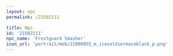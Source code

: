```yaml
---
layout: npc
permalink: /21502111

title: Npc
id: '21502111'
npc_name: 'Frostguard Smasher'
icon_url: 'portrait/mob/21000955_m_icesoldiermaceblack_p.png'
---
```


